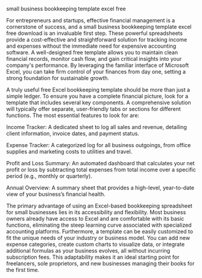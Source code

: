 small business bookkeeping template excel free


For entrepreneurs and startups, effective financial management is a cornerstone of success, and a small business bookkeeping template excel free download is an invaluable first step. These powerful spreadsheets provide a cost-effective and straightforward solution for tracking income and expenses without the immediate need for expensive accounting software. A well-designed free template allows you to maintain clean financial records, monitor cash flow, and gain critical insights into your company's performance. By leveraging the familiar interface of Microsoft Excel, you can take firm control of your finances from day one, setting a strong foundation for sustainable growth.



A truly useful free Excel bookkeeping template should be more than just a simple ledger. To ensure you have a complete financial picture, look for a template that includes several key components. A comprehensive solution will typically offer separate, user-friendly tabs or sections for different functions. The most essential features to look for are:



  
Income Tracker: A dedicated sheet to log all sales and revenue, detailing client information, invoice dates, and payment status.

  
Expense Tracker: A categorized log for all business outgoings, from office supplies and marketing costs to utilities and travel.

  
Profit and Loss Summary: An automated dashboard that calculates your net profit or loss by subtracting total expenses from total income over a specific period (e.g., monthly or quarterly).

  
Annual Overview: A summary sheet that provides a high-level, year-to-date view of your business’s financial health.





The primary advantage of using an Excel-based bookkeeping spreadsheet for small businesses lies in its accessibility and flexibility. Most business owners already have access to Excel and are comfortable with its basic functions, eliminating the steep learning curve associated with specialized accounting platforms. Furthermore, a template can be easily customized to fit the unique needs of your industry or business model. You can add new expense categories, create custom charts to visualize data, or integrate additional formulas as your business evolves, all without incurring subscription fees. This adaptability makes it an ideal starting point for freelancers, sole proprietors, and new businesses managing their books for the first time.

